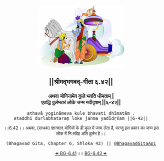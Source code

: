 <center><img src="../../asset/BG.png" alt="#API #bhagavadgitaapi #slok #nodejs #js #api #gitaapi #krishna #hinduism #vedic #ISKCON #shreemadbhagavadgita #technology"/>
<h2>||श्रीमद्‍भगवद्‍-गीता ६.४२||</h2>
<h3>अथवा योगिनामेव कुले भवति धीमताम् |<br/>एतद्धि दुर्लभतरं लोके जन्म यदीदृशम् ||६-४२||</h3>
<pre>athavā yogināmeva kule bhavati dhīmatām .<br/>etaddhi durlabhataraṃ loke janma yadīdṛśam ||6-42||</pre>
<p>।।6.42।। अथवा, (साधक) ज्ञानवान् योगियों के ही कुल में जन्म लेता है, परन्तु इस प्रकार का जन्म इस लोक में नि:संदेह अति दुर्लभ है।।</p>
<pre>(Bhagavad Gita, Chapter 6, Shloka 42) || <a href="https://twitter.com/bhagavadgitaapi">@BhagavadGitaApi</a></pre><a href="../../6/41">⏪  BG-6.41</a><b>        ।।        </b><a href="../../6/43">BG-6.43  ⏩</a></center></center>